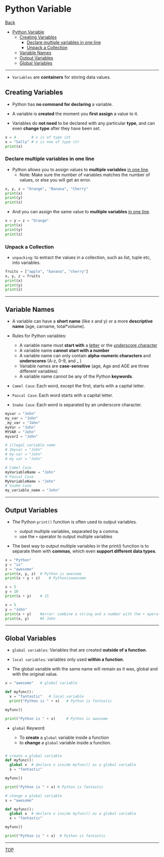 # Python Variable

[Back](./index.md)

- [Python Variable](#python-variable)
  - [Creating Variables](#creating-variables)
    - [Declare multiple variables in one line](#declare-multiple-variables-in-one-line)
    - [Unpack a Collection](#unpack-a-collection)
  - [Variable Names](#variable-names)
  - [Output Variables](#output-variables)
  - [Global Variables](#global-variables)

---

- `Variables` are **containers** for storing data values.

## Creating Variables

- Python has **no command for declaring** a variable.

- A variable is **created** the moment you **first assign** a value to it.

- Variables do **not need** to be declared with any particular **type**, and can even **change type** after they have been set.

```py
x = 4       # x is of type int
x = "Sally" # x is now of type str
print(x)
```

### Declare multiple variables in one line

- Python allows you to assign values to **multiple variables** <u>in one line</u>.
  - Note: Make sure the number of variables matches the number of values, or else you will get an error.

```py
x, y, z = "Orange", "Banana", "Cherry"
print(x)
print(y)
print(z)

```

- And you can assign the same value to **multiple variables** <u>in one line</u>.

```py
x = y = z = "Orange"
print(x)
print(y)
print(z)

```

### Unpack a Collection

- `unpacking`: to extract the values in a collection, such as list, tuple etc, into variables.

```py
fruits = ["apple", "banana", "cherry"]
x, y, z = fruits
print(x)
print(y)
print(z)

```

---

## Variable Names

- A variable can have a **short name** (like x and y) or a more **descriptive name** (age, carname, total\*volume).

- Rules for Python variables:

  - A variable name must **start with** a <u>letter</u> or the <u>underscore character</u>
  - A variable name **cannot start with a number**
  - A variable name can only contain **alpha-numeric characters** and **underscores** (A-z, 0-9, and \_ )
  - Variable names are **case-sensitive** (age, Age and AGE are three different variables)
  - A variable name cannot be any of the Python **keywords**.

- `Camel Case`: Each word, except the first, starts with a capital letter.

- `Pascal Case`: Each word starts with a capital letter.

- `Snake Case`: Each word is separated by an underscore character.

```py
myvar = "John"
my_var = "John"
_my_var = "John"
myVar = "John"
MYVAR = "John"
myvar2 = "John"

# illegal variable name
# 2myvar = "John"
# my-var = "John"
# my var = "John"

# Camel Case
myVariableName = "John"
# Pascal Case
MyVariableName = "John"
# Snake Case
my_variable_name = "John"
```

---

## Output Variables

- The Python `print()` function is often used to output variables.

  - output multiple variables, separated by a comma.
  - use the `+` operator to output multiple variables

- The best way to output multiple variables in the print() function is to separate them with **commas**, which even **support different data types**.

```py
x = "Python"
y = "is"
z = "awesome"
print(x, y, z)  # Python is awesome
print(x + y + z)    # Pythonisawesome

x = 5
y = 10
print(x + y)    # 15

x = 5
y = "John"
print(x + y)    #error: combine a string and a number with the + operator, Python will give you an error.
print(x, y)     #5 John
```

---

## Global Variables

- `global variables`: Variables that are created **outside of a function**.

- `local variables`: variables only used **within a function**.

- The global variable with the same name will remain as it was, global and with the original value.

```py
x = "awesome"   # global variable

def myfunc():
  x = "fantastic"   # local variable
  print("Python is " + x)   # Python is fantastic

myfunc()

print("Python is " + x)     # Python is awesome

```

- `global` Keyword

  - To **create** a `global` variable inside a function
  - to **change** a `global` variable inside a function.

```py

# create a global variable
def myfunc():
  global x  # declare x inside myfunc() as a global variable
  x = "fantastic"

myfunc()

print("Python is " + x) # Python is fantastic

# change a global variable
x = "awesome"

def myfunc():
  global x  # declare x inside myfunc() as a global variable
  x = "fantastic"

myfunc()

print("Python is " + x)  # Python is fantastic


```

---

[TOP](#python-variable)
